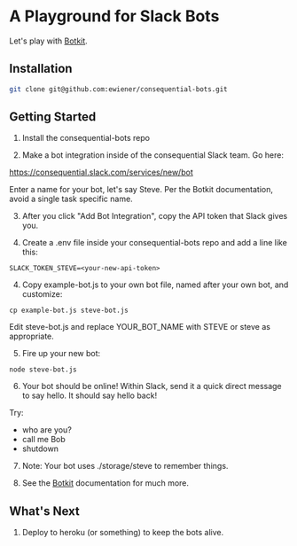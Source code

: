# A Playground for Slack Bots

Let's play with [Botkit](https://github.com/howdyai/botkit).

## Installation

```bash
git clone git@github.com:ewiener/consequential-bots.git
```

## Getting Started

1) Install the consequential-bots repo

2) Make a bot integration inside of the consequential Slack team. Go here:

https://consequential.slack.com/services/new/bot

Enter a name for your bot, let's say Steve. Per the Botkit documentation, avoid a single task specific name.

3) After you click "Add Bot Integration", copy the API token that Slack gives you.

4) Create a .env file inside your consequential-bots repo and add a line like this:

```
SLACK_TOKEN_STEVE=<your-new-api-token>
```

4) Copy example-bot.js to your own bot file, named after your own bot, and customize:

```
cp example-bot.js steve-bot.js
```

Edit steve-bot.js and replace YOUR_BOT_NAME with STEVE or steve as appropriate.

5) Fire up your new bot:

```
node steve-bot.js
```

6) Your bot should be online! Within Slack, send it a quick direct message to say hello. It should say hello back!

Try:
  * who are you?
  * call me Bob
  * shutdown
  
7) Note: Your bot uses ./storage/steve to remember things.
  
6) See the [Botkit](https://github.com/howdyai/botkit) documentation for much more.

## What's Next

1) Deploy to heroku (or something) to keep the bots alive.
